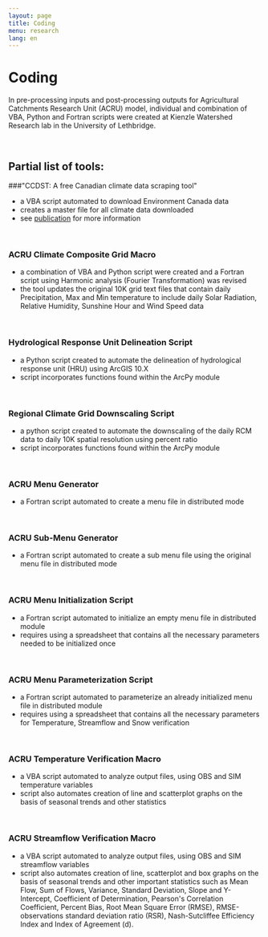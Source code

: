 ```yaml
---
layout: page
title: Coding
menu: research
lang: en
---
```


# Coding

In pre-processing inputs and post-processing outputs for Agricultural Catchments Research Unit (ACRU) model, individual and combination of VBA, Python and Fortran scripts were created at Kienzle Watershed Research lab in the University of Lethbridge.

 <br />

## Partial list of tools:

###"CCDST: A free Canadian climate data scraping tool"

 - a VBA script automated to download Environment Canada data
 - creates a master file for all climate data downloaded
 - see [publication](http://www.sciencedirect.com/science/article/pii/S009830041400243X) for more information

 <br />

### ACRU Climate Composite Grid Macro

 - a combination of VBA and Python script were created and a Fortran script using Harmonic analysis (Fourier Transformation) was revised
 - the tool updates the original 10K grid text files that contain daily Precipitation, Max and Min temperature to include daily Solar Radiation, Relative Humidity, Sunshine Hour and Wind Speed data

 <br />

### Hydrological Response Unit Delineation Script

  - a Python script created to automate the delineation of hydrological response unit (HRU) using ArcGIS 10.X
  - script incorporates functions found within the ArcPy module

  <br />

### Regional Climate Grid Downscaling Script

 - a python script created to automate the downscaling of the daily RCM data to daily 10K spatial resolution using percent ratio
 - script incorporates functions found within the ArcPy module

 <br />

### ACRU Menu Generator

 - a Fortran script automated to create a menu file in distributed mode

 <br />

### ACRU Sub-Menu Generator

 - a Fortran script automated to create a sub menu file using the original menu file in distributed mode

<br />

### ACRU Menu Initialization Script

 - a Fortran script automated to initialize an empty menu file in distributed module
 - requires using a spreadsheet that contains all the necessary parameters needed to be initialized once

 <br />

### ACRU Menu Parameterization Script

 - a Fortran script automated to parameterize an already initialized menu file in distributed module
 - requires using a spreadsheet that contains all the necessary parameters for Temperature, Streamflow and Snow verification

 <br />

### ACRU Temperature Verification Macro

 - a VBA script automated to analyze output files, using OBS and SIM temperature variables
 - script also automates creation of line and scatterplot graphs on the basis of seasonal trends and other statistics

 <br />

### ACRU Streamflow Verification Macro

 - a VBA script automated to analyze output files, using OBS and SIM streamflow variables
 - script also automates creation of line, scatterplot and box graphs on the basis of seasonal trends and other important statistics such as Mean Flow, Sum of Flows, Variance, Standard Deviation, Slope and Y-Intercept, Coefficient of Determination, Pearson's Correlation Coefficient, Percent Bias, Root Mean Square Error (RMSE), RMSE-observations standard deviation ratio (RSR), Nash-Sutcliffee Efficiency Index and Index of Agreement (d).
